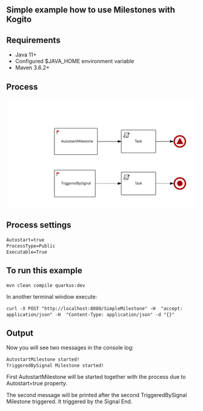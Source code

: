 Simple example how to use Milestones with Kogito
------------------------------------------------

## Requirements
* Java 11+
* Configured $JAVA_HOME environment variable
* Maven 3.6.2+

## Process

![](src/main/resources/com/github/hasys/SimpleMilestone-svg.svg)

## Process settings
```
Autostart=true
ProcessType=Public
Executable=True
```

## To run this example

```
mvn clean compile quarkus:dev
```

In another terminal window execute:
```
curl -X POST "http://localhost:8080/SimpleMilestone" -H  "accept: application/json" -H  "Content-Type: application/json" -d "{}"
```

## Output
Now you will see two messages in the console log:
```
AutostartMilestone started!
TriggeredBySignal Milestone started!
```

First AutostartMilestone will be started together with the process due to Autostart=true property.

The second message will be printed after the second TriggeredBySignal Milestone triggered. It triggered by the Signal End.
